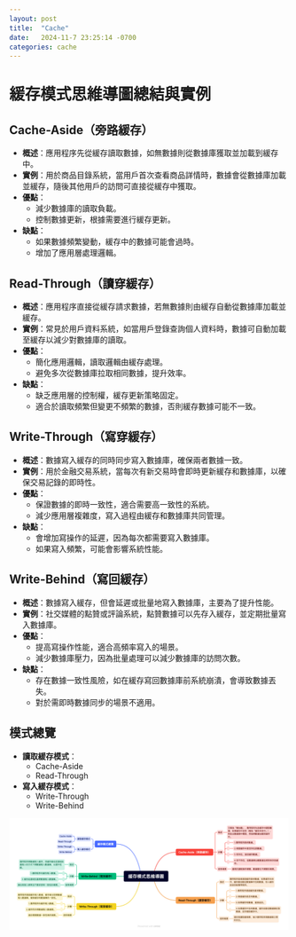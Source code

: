 ```yaml
---
layout: post
title:  "Cache"
date:   2024-11-7 23:25:14 -0700
categories: cache
---
```


# 緩存模式思維導圖總結與實例

## Cache-Aside（旁路緩存）
- **概述**：應用程序先從緩存讀取數據，如無數據則從數據庫獲取並加載到緩存中。
- **實例**：用於商品目錄系統，當用戶首次查看商品詳情時，數據會從數據庫加載並緩存，隨後其他用戶的訪問可直接從緩存中獲取。
- **優點**：
  - 減少數據庫的讀取負載。
  - 控制數據更新，根據需要進行緩存更新。
- **缺點**：
  - 如果數據頻繁變動，緩存中的數據可能會過時。
  - 增加了應用層處理邏輯。

## Read-Through（讀穿緩存）
- **概述**：應用程序直接從緩存請求數據，若無數據則由緩存自動從數據庫加載並緩存。
- **實例**：常見於用戶資料系統，如當用戶登錄查詢個人資料時，數據可自動加載至緩存以減少對數據庫的讀取。
- **優點**：
  - 簡化應用邏輯，讀取邏輯由緩存處理。
  - 避免多次從數據庫拉取相同數據，提升效率。
- **缺點**：
  - 缺乏應用層的控制權，緩存更新策略固定。
  - 適合於讀取頻繁但變更不頻繁的數據，否則緩存數據可能不一致。

## Write-Through（寫穿緩存）
- **概述**：數據寫入緩存的同時同步寫入數據庫，確保兩者數據一致。
- **實例**：用於金融交易系統，當每次有新交易時會即時更新緩存和數據庫，以確保交易記錄的即時性。
- **優點**：
  - 保證數據的即時一致性，適合需要高一致性的系統。
  - 減少應用層複雜度，寫入過程由緩存和數據庫共同管理。
- **缺點**：
  - 會增加寫操作的延遲，因為每次都需要寫入數據庫。
  - 如果寫入頻繁，可能會影響系統性能。

## Write-Behind（寫回緩存）
- **概述**：數據寫入緩存，但會延遲或批量地寫入數據庫，主要為了提升性能。
- **實例**：社交媒體的點贊或評論系統，點贊數據可以先存入緩存，並定期批量寫入數據庫。
- **優點**：
  - 提高寫操作性能，適合高頻率寫入的場景。
  - 減少數據庫壓力，因為批量處理可以減少數據庫的訪問次數。
- **缺點**：
  - 存在數據一致性風險，如在緩存寫回數據庫前系統崩潰，會導致數據丟失。
  - 對於需即時數據同步的場景不適用。

## 模式總覽
- **讀取緩存模式**：
  - Cache-Aside
  - Read-Through
- **寫入緩存模式**：
  - Write-Through
  - Write-Behind

![緩存模式思維導圖](/images/緩存模式思維導圖.png)

